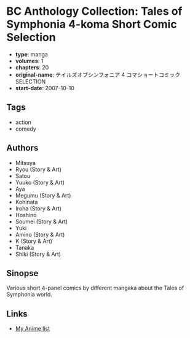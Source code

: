 # BC Anthology Collection: Tales of Symphonia 4-koma Short Comic Selection

-   **type**: manga
-   **volumes**: 1
-   **chapters**: 20
-   **original-name**: テイルズオブシンフォニア 4 コマショートコミック SELECTION
-   **start-date**: 2007-10-10

## Tags

-   action
-   comedy

## Authors

-   Mitsuya
-   Ryou (Story & Art)
-   Satou
-   Yuuko (Story & Art)
-   Aya
-   Megumu (Story & Art)
-   Kohinata
-   Iroha (Story & Art)
-   Hoshino
-   Soumei (Story & Art)
-   Yuki
-   Amino (Story & Art)
-   K (Story & Art)
-   Tanaka
-   Shiki (Story & Art)

## Sinopse

Various short 4-panel comics by different mangaka about the Tales of Symphonia world.

## Links

-   [My Anime list](https://myanimelist.net/manga/89372/BC_Anthology_Collection__Tales_of_Symphonia_4-koma_Short_Comic_Selection)
